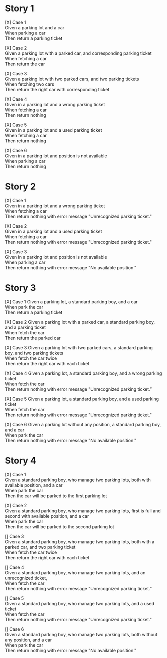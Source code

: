 # Story 1
[X] Case 1  
    Given a parking lot and a car  
    When parking a car  
    Then return a parking ticket

[X] Case 2  
    Given a parking lot with a parked car, and corresponding parking ticket  
    When fetching a car  
    Then return the car  

[X] Case 3  
    Given a parking lot with two parked cars, and two parking tickets  
    When fetching two cars  
    Then return the right car with corresponding ticket

[X] Case 4  
    Given in a parking lot and a wrong parking ticket  
    When fetching a car   
    Then return nothing  

[X] Case 5  
    Given in a parking lot and a used parking ticket  
    When fetching a car   
    Then return nothing  

[X] Case 6  
    Given in a parking lot and position is not available  
    When parking a car  
    Then return nothing 


# Story 2
[X] Case 1  
    Given in a parking lot and a wrong parking ticket  
    When fetching a car  
    Then return nothing with error message "Unrecognized parking ticket."  

[X] Case 2  
    Given in a parking lot and a used parking ticket  
    When fetching a car  
    Then return nothing with error message "Unrecognized parking ticket."

[X] Case 3  
    Given in a parking lot and position is not available  
    When parking a car  
    Then return nothing with error message "No available position."


# Story 3
[X] Case 1
Given a parking lot, a standard parking boy, and a car  
When park the car  
Then return a parking ticket

[X] Case 2
Given a parking lot with a parked car, a standard parking boy, and a parking ticket  
When fetch the car  
Then return the parked car

[X] Case 3
Given a parking lot with two parked cars, a standard parking boy, and two parking tickets  
When fetch the car twice  
Then return the right car with each ticket

[X] Case 4
Given a parking lot, a standard parking boy, and a wrong parking ticket  
When fetch the car  
Then return nothing with error message "Unrecognized parking ticket.”

[X] Case 5
Given a parking lot, a standard parking boy, and a used parking ticket  
When fetch the car  
Then return nothing with error message "Unrecognized parking ticket."

[X] Case 6
Given a parking lot without any position, a standard parking boy, and a car  
When park the car  
Then return nothing with error message "No available position."  

# Story 4
[X] Case 1  
Given a standard parking boy, who manage two parking lots, both with available position, and a car  
When park the car  
Then the car will be parked to the first parking lot  

[X] Case 2  
Given a standard parking boy, who manage two parking lots, first is full and second with
available position, and a car  
When park the car  
Then the car will be parked to the second parking lot  

[] Case 3  
Given a standard parking boy, who manage two parking lots, both with a parked car, and two parking ticket  
When fetch the car twice  
Then return the right car with each ticket  

[] Case 4  
Given a standard parking boy, who manage two parking lots, and an unrecognized ticket,  
When fetch the car  
Then return nothing with error message "Unrecognized parking ticket.”  

[] Case 5  
Given a standard parking boy, who manage two parking lots, and a used ticket  
When fetch the car  
Then return nothing with error message "Unrecognized parking ticket."  

[] Case 6  
Given a standard parking boy, who manage two parking lots, both without any position, and a car  
When park the car  
Then return nothing with error message "No available position."  